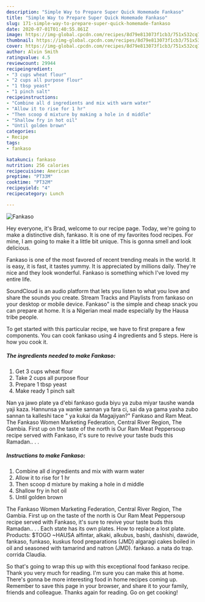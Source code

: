 ```yaml
---
description: "Simple Way to Prepare Super Quick Homemade Fankaso"
title: "Simple Way to Prepare Super Quick Homemade Fankaso"
slug: 171-simple-way-to-prepare-super-quick-homemade-fankaso
date: 2020-07-01T01:40:55.861Z
image: https://img-global.cpcdn.com/recipes/8d79e813073f1cb3/751x532cq70/fankaso-recipe-main-photo.jpg
thumbnail: https://img-global.cpcdn.com/recipes/8d79e813073f1cb3/751x532cq70/fankaso-recipe-main-photo.jpg
cover: https://img-global.cpcdn.com/recipes/8d79e813073f1cb3/751x532cq70/fankaso-recipe-main-photo.jpg
author: Alvin Smith
ratingvalue: 4.5
reviewcount: 29944
recipeingredient:
- "3 cups wheat flour"
- "2 cups all purpose flour"
- "1 tbsp yeast"
- "1 pinch salt"
recipeinstructions:
- "Combine all d ingredients and mix with warm water"
- "Allow it to rise for 1 hr"
- "Then scoop d mixture by making a hole in d middle"
- "Shallow fry in hot oil"
- "Until golden brown"
categories:
- Recipe
tags:
- fankaso

katakunci: fankaso 
nutrition: 256 calories
recipecuisine: American
preptime: "PT33M"
cooktime: "PT32M"
recipeyield: "4"
recipecategory: Lunch

---
```



![Fankaso](https://img-global.cpcdn.com/recipes/8d79e813073f1cb3/751x532cq70/fankaso-recipe-main-photo.jpg)

Hey everyone, it's Brad, welcome to our recipe page. Today, we're going to make a distinctive dish, fankaso. It is one of my favorites food recipes. For mine, I am going to make it a little bit unique. This is gonna smell and look delicious.

Fankaso is one of the most favored of recent trending meals in the world. It is easy, it is fast, it tastes yummy. It is appreciated by millions daily. They're nice and they look wonderful. Fankaso is something which I've loved my entire life.

SoundCloud is an audio platform that lets you listen to what you love and share the sounds you create. Stream Tracks and Playlists from fankaso on your desktop or mobile device. Fankaso&#34; is the simple and cheap snack you can prepare at home. It is a Nigerian meal made especially by the Hausa tribe people.


To get started with this particular recipe, we have to first prepare a few components. You can cook fankaso using 4 ingredients and 5 steps. Here is how you cook it.

<!--inarticleads1-->

##### The ingredients needed to make Fankaso:

1. Get 3 cups wheat flour
1. Take 2 cups all purpose flour
1. Prepare 1 tbsp yeast
1. Make ready 1 pinch salt


Nan ya jawo plate ya d&#39;ebi fankaso guda biyu ya zuba miyar taushe wanda yaji kaza. Hannunsa ya wanke sannan ya fara ci, sai da ya gama yasha zubo sannan ta kalleshi tace &#34; ya kukai da Magajiyan?&#34; Fankaso and Ram Meat. The Fankaso Women Marketing Federation, Central River Region, The Gambia. First up on the taste of the north is Our Ram Meat Peppersoup recipe served with Fankaso, it&#39;s sure to revive your taste buds this Ramadan.. . . 

<!--inarticleads2-->

##### Instructions to make Fankaso:

1. Combine all d ingredients and mix with warm water
1. Allow it to rise for 1 hr
1. Then scoop d mixture by making a hole in d middle
1. Shallow fry in hot oil
1. Until golden brown


The Fankaso Women Marketing Federation, Central River Region, The Gambia. First up on the taste of the north is Our Ram Meat Peppersoup recipe served with Fankaso, it&#39;s sure to revive your taste buds this Ramadan.. . . Each state has its own plates. How to replace a lost plate. Products: $TOGO ~HAUSA alfintar, alkaki, alkubus, bashi, dashishi, dawúde, fankaso, funkaso, kuskus food preparations (JMD) algaragi cakes boiled in oil and seasoned with tamarind and natron (JMD). fankaso. a nata do trap. corrida Claudia. 

So that's going to wrap this up with this exceptional food fankaso recipe. Thank you very much for reading. I'm sure you can make this at home. There's gonna be more interesting food in home recipes coming up. Remember to save this page in your browser, and share it to your family, friends and colleague. Thanks again for reading. Go on get cooking!
